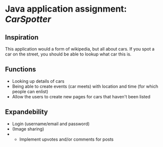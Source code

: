 # Java application assignment: *CarSpotter*
## Inspiration
This application would a form of wikipedia, but all about cars. 
If you spot a car on the street, you should be able to lookup what car this is.
## Functions
* Looking up details of cars
* Being able to create events (car meets) with location and time (for which people can enlist)
* Allow the users to create new pages for cars that haven't been listed

## Expandebility
* Login (username/email and password)
* (Image sharing)
* * Implement upvotes and/or comments for posts